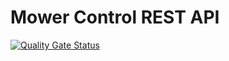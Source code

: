 # Mower Control REST API

[![Quality Gate Status](https://sonarcloud.io/api/project_badges/measure?project=alvarorg14_Mower_Control_API&metric=alert_status)](https://sonarcloud.io/summary/new_code?id=alvarorg14_Mower_Control_API)
